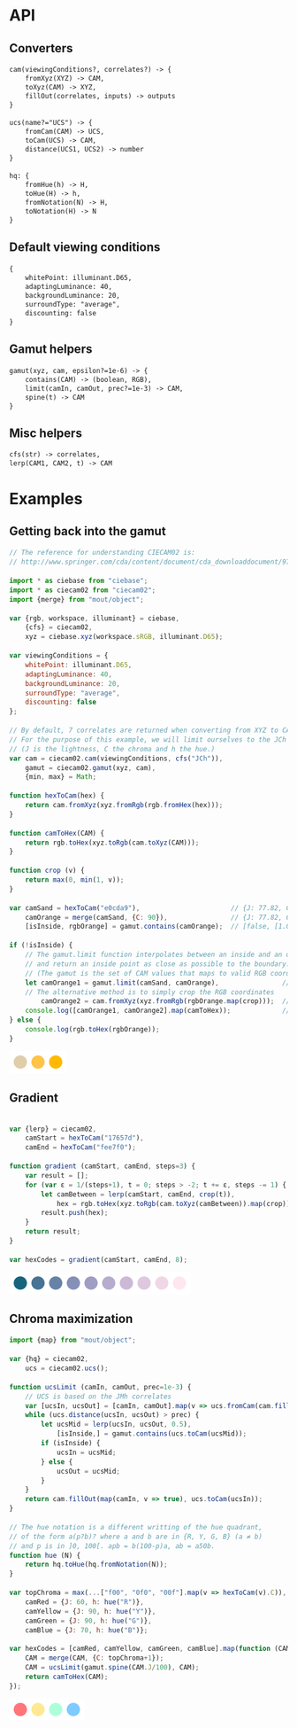 # API

## Converters

	cam(viewingConditions?, correlates?) -> {
		fromXyz(XYZ) -> CAM,
		toXyz(CAM) -> XYZ,
		fillOut(correlates, inputs) -> outputs
	}

	ucs(name?="UCS") -> {
		fromCam(CAM) -> UCS,
		toCam(UCS) -> CAM,
		distance(UCS1, UCS2) -> number
	}

	hq: {
		fromHue(h) -> H,
		toHue(H) -> h,
		fromNotation(N) -> H,
		toNotation(H) -> N
	}

## Default viewing conditions

	{
		whitePoint: illuminant.D65,
		adaptingLuminance: 40,
		backgroundLuminance: 20,
		surroundType: "average",
		discounting: false
	}

## Gamut helpers

	gamut(xyz, cam, epsilon?=1e-6) -> {
		contains(CAM) -> (boolean, RGB),
		limit(camIn, camOut, prec?=1e-3) -> CAM,
		spine(t) -> CAM
	}

## Misc helpers

	cfs(str) -> correlates,
	lerp(CAM1, CAM2, t) -> CAM

# Examples

## Getting back into the gamut

```javascript
// The reference for understanding CIECAM02 is:
// http://www.springer.com/cda/content/document/cda_downloaddocument/9781441961891-c1.pdf

import * as ciebase from "ciebase";
import * as ciecam02 from "ciecam02";
import {merge} from "mout/object";

var {rgb, workspace, illuminant} = ciebase,
    {cfs} = ciecam02,
    xyz = ciebase.xyz(workspace.sRGB, illuminant.D65);

var viewingConditions = {
	whitePoint: illuminant.D65,
	adaptingLuminance: 40,
	backgroundLuminance: 20,
	surroundType: "average",
	discounting: false
};

// By default, 7 correlates are returned when converting from XYZ to CAM.
// For the purpose of this example, we will limit ourselves to the JCh correlates.
// (J is the lightness, C the chroma and h the hue.)
var cam = ciecam02.cam(viewingConditions, cfs("JCh")),
    gamut = ciecam02.gamut(xyz, cam),
    {min, max} = Math;

function hexToCam(hex) {
	return cam.fromXyz(xyz.fromRgb(rgb.fromHex(hex)));
}

function camToHex(CAM) {
	return rgb.toHex(xyz.toRgb(cam.toXyz(CAM)));
}

function crop (v) {
	return max(0, min(1, v));
}

var camSand = hexToCam("e0cda9"),                       // {J: 77.82, C: 16.99, h: 81.01}
    camOrange = merge(camSand, {C: 90}),                // {J: 77.82, C: 90.00, h: 81.01}
    [isInside, rgbOrange] = gamut.contains(camOrange);  // [false, [1.09, 0.73, -0.7]]

if (!isInside) {
	// The gamut.limit function interpolates between an inside and an outside point
	// and return an inside point as close as possible to the boundary.
	// (The gamut is the set of CAM values that maps to valid RGB coordinates.)
	let camOrange1 = gamut.limit(camSand, camOrange),                // {J: 77.82, C: 55.23, h: 81.01}
	// The alternative method is to simply crop the RGB coordinates
	    camOrange2 = cam.fromXyz(xyz.fromRgb(rgbOrange.map(crop)));  // {J: 74.43, C: 67.60, h: 81.30}
	console.log([camOrange1, camOrange2].map(camToHex));             // #ffc447   #ffb900
} else {
	console.log(rgb.toHex(rgbOrange));
}
```

![Example 1 Output](img/ex1.png)

## Gradient

```javascript

var {lerp} = ciecam02,
    camStart = hexToCam("17657d"),
    camEnd = hexToCam("fee7f0");

function gradient (camStart, camEnd, steps=3) {
	var result = [];
	for (var ε = 1/(steps+1), t = 0; steps > -2; t += ε, steps -= 1) {
		let camBetween = lerp(camStart, camEnd, crop(t)),
		    hex = rgb.toHex(xyz.toRgb(cam.toXyz(camBetween)).map(crop));
		result.push(hex);
	}
	return result;
}

var hexCodes = gradient(camStart, camEnd, 8);
```

![Example 2 Output](img/ex2.png)

## Chroma maximization

```javascript
import {map} from "mout/object";

var {hq} = ciecam02,
    ucs = ciecam02.ucs();

function ucsLimit (camIn, camOut, prec=1e-3) {
	// UCS is based on the JMh correlates
	var [ucsIn, ucsOut] = [camIn, camOut].map(v => ucs.fromCam(cam.fillOut(cfs("JMh"), v)));
	while (ucs.distance(ucsIn, ucsOut) > prec) {
		let ucsMid = lerp(ucsIn, ucsOut, 0.5),
		    [isInside,] = gamut.contains(ucs.toCam(ucsMid));
		if (isInside) {
			ucsIn = ucsMid;
		} else {
			ucsOut = ucsMid;
		}
	}
	return cam.fillOut(map(camIn, v => true), ucs.toCam(ucsIn));
}

// The hue notation is a different writting of the hue quadrant,
// of the form a(p?b)? where a and b are in {R, Y, G, B} (a ≠ b)
// and p is in ]0, 100[. apb = b(100-p)a, ab = a50b.
function hue (N) {
	return hq.toHue(hq.fromNotation(N));
}

var topChroma = max(...["f00", "0f0", "00f"].map(v => hexToCam(v).C)),
    camRed = {J: 60, h: hue("R")},
    camYellow = {J: 90, h: hue("Y")},
    camGreen = {J: 90, h: hue("G")},
    camBlue = {J: 70, h: hue("B")};

var hexCodes = [camRed, camYellow, camGreen, camBlue].map(function (CAM) {
	CAM = merge(CAM, {C: topChroma+1});
	CAM = ucsLimit(gamut.spine(CAM.J/100), CAM);
	return camToHex(CAM);
});
```

![Example 3 Output](img/ex3.png)
